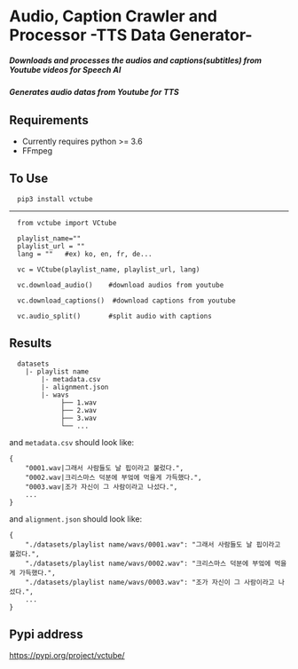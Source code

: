 Audio, Caption Crawler and Processor -TTS Data Generator-
=====================================


##### Downloads and processes the audios and captions(subtitles) from Youtube videos for Speech AI
##### Generates audio datas from Youtube for TTS



Requirements
-------------

* Currently requires python >= 3.6
* FFmpeg

To Use
--------

      pip3 install vctube
-------------------------------------

      from vctube import VCtube

      playlist_name=""
      playlist_url = ""
      lang = ""   #ex) ko, en, fr, de...

      vc = VCtube(playlist_name, playlist_url, lang)

      vc.download_audio()    #download audios from youtube

      vc.download_captions()  #download captions from youtube

      vc.audio_split()       #split audio with captions


Results
----------
   
      datasets
        |- playlist name
            |- metadata.csv
            |- alignment.json
            |- wavs
                 ├── 1.wav
                 ├── 2.wav
                 ├── 3.wav
                 └── ...
  
   
   and `metadata.csv` should look like:

    {
        "0001.wav|그래서 사람들도 날 핍이라고 불렀다.",
        "0002.wav|크리스마스 덕분에 부엌에 먹을게 가득했다.",
        "0003.wav|조가 자신이 그 사람이라고 나섰다.",
        ...
    }
    
   and `alignment.json` should look like:

    {
        "./datasets/playlist name/wavs/0001.wav": "그래서 사람들도 날 핍이라고 불렀다.",
        "./datasets/playlist name/wavs/0002.wav": "크리스마스 덕분에 부엌에 먹을게 가득했다.",
        "./datasets/playlist name/wavs/0003.wav": "조가 자신이 그 사람이라고 나섰다.",
        ...
    }

Pypi address
---------------
https://pypi.org/project/vctube/
